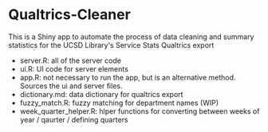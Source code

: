 # Qualtrics-Cleaner
This is a Shiny app to automate the process of data cleaning and summary statistics for the UCSD Library's Service Stats Qualtrics export

- server.R: all of the server code
- ui.R: UI code for server elements
- app.R: not necessary to run the app, but is an alternative method. Sources the ui and server files.
- dictionary.md: data dictionary for qualtrics export
- fuzzy_match.R: fuzzy matching for department names (WIP)
- week_quarter_helper.R: hlper functions for converting between weeks of year / qaurter / defining quarters
